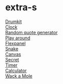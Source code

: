 # extra-s

[Drumkit](https://birthelambrechts.github.io/extra-s/1.drumkit/drum.html)<br>
[Clock](https://birthelambrechts.github.io/extra-s/2.Clock/index.html)<br>
[Random quote generator](https://birthelambrechts.github.io/extra-s/3.Random-quote-generator/index.html)<br>
[Play around](https://birthelambrechts.github.io/extra-s/4.playaround/index.html)<br>
[Flexpanel](https://birthelambrechts.github.io/extra-s/5.Flex-panel/index.html)<br>
[Snake](https://birthelambrechts.github.io/extra-s/Snake!/snake.html)<br>
[Canvas](https://birthelambrechts.github.io/extra-s/6.canvas/index.html)<br>
[Secret](https://birthelambrechts.github.io/extra-s/7.secretcode/index.html)<br>
[Timer](https://birthelambrechts.github.io/extra-s/8.Timer/index.html)<br>
[Calculator](https://birthelambrechts.github.io/extra-s/Calculator/index.html)<br>
[Wack a Mole](https://birthelambrechts.github.io/extra-s/9.Whack%20a%20mole/index.html)<br>


